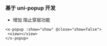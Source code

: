### 基于 uni-popup 开发
* 增加 阻止穿层功能
```
<x-popup :show="show" @close="show=false">
 <view></view>	
</x-popup>

```